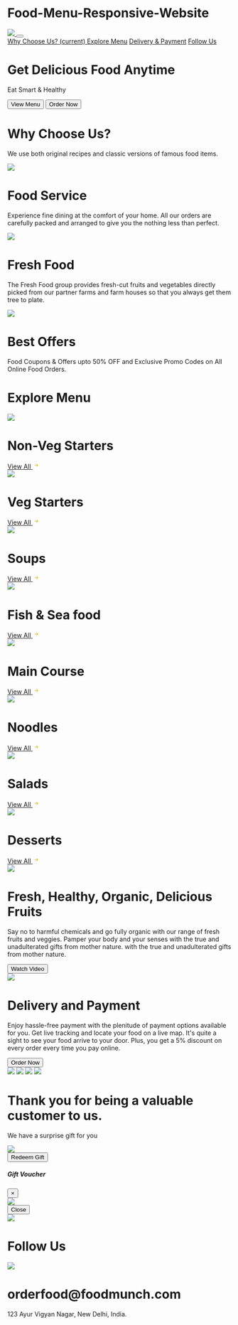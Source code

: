 # Food-Menu-Responsive-Website
<!DOCTYPE html>
<html>
  <head>
    <link rel="stylesheet" href="https://stackpath.bootstrapcdn.com/bootstrap/4.5.2/css/bootstrap.min.css" integrity="sha384-JcKb8q3iqJ61gNV9KGb8thSsNjpSL0n8PARn9HuZOnIxN0hoP+VmmDGMN5t9UJ0Z" crossorigin="anonymous"/>
    <script src="https://code.jquery.com/jquery-3.5.1.slim.min.js" integrity="sha384-DfXdz2htPH0lsSSs5nCTpuj/zy4C+OGpamoFVy38MVBnE+IbbVYUew+OrCXaRkfj" crossorigin="anonymous"></script>
    <script src="https://cdn.jsdelivr.net/npm/popper.js@1.16.1/dist/umd/popper.min.js" integrity="sha384-9/reFTGAW83EW2RDu2S0VKaIzap3H66lZH81PoYlFhbGU+6BZp6G7niu735Sk7lN" crossorigin="anonymous"></script>
    <script src="https://stackpath.bootstrapcdn.com/bootstrap/4.5.2/js/bootstrap.min.js" integrity="sha384-B4gt1jrGC7Jh4AgTPSdUtOBvfO8shuf57BaghqFfPlYxofvL8/KUEfYiJOMMV+rV" crossorigin="anonymous"></script>
    <script src="https://kit.fontawesome.com/20c5629a29.js" crossorigin="anonymous"></script>
  </head>
  <body>
    <nav class="navbar navbar-expand-lg navbar-light bg-white fixed-top">
      <div class="container">
        <a class="navbar-brand" href="#">
          <img
            src="https://d1tgh8fmlzexmh.cloudfront.net/ccbp-responsive-website/food-munch-img.png"
            class="food-munch-logo"
          />
        </a>
        <button class="navbar-toggler" type="button" data-toggle="collapse" data-target="#navbarNavAltMarkup" aria-controls="navbarNavAltMarkup" aria-expanded="false" aria-label="Toggle navigation">
          <span class="navbar-toggler-icon"></span>
        </button>
        <div class="collapse navbar-collapse" id="navbarNavAltMarkup">
          <div class="navbar-nav ml-auto">
            <a class="nav-link active" id="navItem1" href="#wcuSection">
              Why Choose Us?
              <span class="sr-only">(current)</span>
            </a>
            <a class="nav-link" href="#exploreMenuSection" id="navItem2">Explore Menu</a>
            <a class="nav-link" href="#deliveryPaymentSection" id="navItem3">Delivery & Payment</a>
            <a class="nav-link" href="#followUsSection" id="navItem4">Follow Us</a>
          </div>
        </div>
      </div>
    </nav>
    <div class="banner-section-bg-container d-flex justify-content-center flex-column">
      <div class="text-center">
        <h1 class="banner-heading mb-3">Get Delicious Food Anytime</h1>
        <p class="banner-caption mb-4">Eat Smart & Healthy</p>
        <button class="custom-button">View Menu</button>
        <button class="custom-outline-button">Order Now</button>
      </div>
    </div>
    <div class="wcu-section pt-5 pb-5" id="wcuSection">
      <div class="container">
        <div class="row">
          <div class="col-12">
            <h1 class="wcu-section-heading">Why Choose Us?</h1>
            <p class="wcu-section-description">
              We use both original recipes and classic versions of famous food
              items.
            </p>
          </div>
          <div class="col-12 col-md-4">
            <div class="wcu-card p-3 mb-3">
              <img
                src="https://d1tgh8fmlzexmh.cloudfront.net/ccbp-responsive-website/food-serve.png"
                class="wcu-card-image"
              />
              <h1 class="wcu-card-title mt-3">Food Service</h1>
              <p class="wcu-card-description">
                Experience fine dining at the comfort of your home. All our
                orders are carefully packed and arranged to give you the nothing
                less than perfect.
              </p>
            </div>
          </div>
          <div class="col-12 col-md-4">
            <div class="wcu-card p-3 mb-3">
              <img
                src="https://d1tgh8fmlzexmh.cloudfront.net/ccbp-responsive-website/fruits-img.png"
                class="wcu-card-image"
              />
              <h1 class="wcu-card-title mt-3">Fresh Food</h1>
              <p class="wcu-card-description">
                The Fresh Food group provides fresh-cut fruits and vegetables
                directly picked from our partner farms and farm houses so that
                you always get them tree to plate.
              </p>
            </div>
          </div>
          <div class="col-12 col-md-4">
            <div class="wcu-card p-3 mb-3">
              <img
                src="https://d1tgh8fmlzexmh.cloudfront.net/ccbp-responsive-website/offers-img.png"
                class="wcu-card-image"
              />
              <h1 class="wcu-card-title mt-3">Best Offers</h1>
              <p class="wcu-card-description">
                Food Coupons & Offers upto
                <span class="offers">50% OFF</span>
                and Exclusive Promo Codes on All Online Food Orders.
              </p>
            </div>
          </div>
        </div>
      </div>
    </div>
    <div class="explore-menu-section pt-5 pb-5" id="exploreMenuSection">
      <div class="container">
        <div class="row">
          <div class="col-12">
            <h1 class="menu-section-heading">Explore Menu</h1>
          </div>
          <div class="col-12 col-md-6 col-lg-3">
            <div class="shadow menu-item-card p-3 mb-3">
              <img
                src="https://d1tgh8fmlzexmh.cloudfront.net/ccbp-responsive-website/em-ginger-fried-img.png"
                class="menu-item-image w-100"
              />
              <h1 class="menu-card-title">Non-Veg Starters</h1>
              <a href="" class="menu-item-link">
                View All
                <svg width="16px" height="16px" viewBox="0 0 16 16" class="bi bi-arrow-right-short" fill="#d0b200" xmlns="http://www.w3.org/2000/svg">
                  <path
                    fill-rule="evenodd"
                    d="M4 8a.5.5 0 0 1 .5-.5h5.793L8.146 5.354a.5.5 0 1 1 .708-.708l3 3a.5.5 0 0 1 0 .708l-3 3a.5.5 0 0 1-.708-.708L10.293 8.5H4.5A.5.5 0 0 1 4 8z"
                  />
                </svg>
              </a>
            </div>
          </div>
          <div class="col-12 col-md-6 col-lg-3">
            <div class="shadow menu-item-card p-3 mb-3">
              <img
                src="https://d1tgh8fmlzexmh.cloudfront.net/ccbp-responsive-website/em-veg-starters-img.png"
                class="menu-item-image w-100"
              />
              <h1 class="menu-card-title">Veg Starters</h1>
              <a href="" class="menu-item-link">
                View All
                <svg width="16px" height="16px" viewBox="0 0 16 16" class="bi bi-arrow-right" fill="#d0b200" xmlns="http://www.w3.org/2000/svg">
                  <path
                    fill-rule="evenodd"
                    d="M4 8a.5.5 0 0 1 .5-.5h5.793L8.146 5.354a.5.5 0 1 1 .708-.708l3 3a.5.5 0 0 1 0 .708l-3 3a.5.5 0 0 1-.708-.708L10.293 8.5H4.5A.5.5 0 0 1 4 8z"
                  />
                </svg>
              </a>
            </div>
          </div>
          <div class="col-12 col-md-6 col-lg-3">
            <div class="menu-item-card shadow p-3 mb-3">
              <img
                src="https://d1tgh8fmlzexmh.cloudfront.net/ccbp-responsive-website/em-soup-img.png"
                class="menu-item-image w-100"
              />
              <h1 class="menu-card-title">Soups</h1>
              <a href="" class="menu-item-link">
                View All
                <svg width="16px" height="16px" viewBox="0 0 16 16" class="bi bi-arrow-right" fill="#d0b200" xmlns="http://www.w3.org/2000/svg">
                  <path
                    fill-rule="evenodd"
                    d="M4 8a.5.5 0 0 1 .5-.5h5.793L8.146 5.354a.5.5 0 1 1 .708-.708l3 3a.5.5 0 0 1 0 .708l-3 3a.5.5 0 0 1-.708-.708L10.293 8.5H4.5A.5.5 0 0 1 4 8z"
                  />
                </svg>
              </a>
            </div>
          </div>
          <div class="col-12 col-md-6 col-lg-3">
            <div class="menu-item-card shadow p-3 mb-3">
              <img
                src="https://d1tgh8fmlzexmh.cloudfront.net/ccbp-responsive-website/em-grilled-seafood-img.png"
                class="menu-item-image w-100"
              />
              <h1 class="menu-card-title">Fish & Sea food</h1>
              <a href="" class="menu-item-link">
                View All
                <svg width="16px" height="16px" viewBox="0 0 16 16" class="bi bi-arrow-right" fill="#d0b200" xmlns="http://www.w3.org/2000/svg">
                  <path
                    fill-rule="evenodd"
                    d="M4 8a.5.5 0 0 1 .5-.5h5.793L8.146 5.354a.5.5 0 1 1 .708-.708l3 3a.5.5 0 0 1 0 .708l-3 3a.5.5 0 0 1-.708-.708L10.293 8.5H4.5A.5.5 0 0 1 4 8z"
                  />
                </svg>
              </a>
            </div>
          </div>
          <div class="col-12 col-md-6 col-lg-3">
            <div class="menu-item-card shadow p-3 mb-3">
              <img
                src="https://d1tgh8fmlzexmh.cloudfront.net/ccbp-responsive-website/em-hyderabadi-biryani-img.png"
                class="menu-item-image w-100"
              />
              <h1 class="menu-card-title">Main Course</h1>
              <a href="" class="menu-item-link">
                View All
                <svg width="16px" height="16px" viewBox="0 0 16 16" class="bi bi-arrow-right" fill="#d0b200" xmlns="http://www.w3.org/2000/svg">
                  <path
                    fill-rule="evenodd"
                    d="M4 8a.5.5 0 0 1 .5-.5h5.793L8.146 5.354a.5.5 0 1 1 .708-.708l3 3a.5.5 0 0 1 0 .708l-3 3a.5.5 0 0 1-.708-.708L10.293 8.5H4.5A.5.5 0 0 1 4 8z"
                  />
                </svg>
              </a>
            </div>
          </div>
          <div class="col-12 col-md-6 col-lg-3">
            <div class="menu-item-card shadow p-3 mb-3">
              <img
                src="https://d1tgh8fmlzexmh.cloudfront.net/ccbp-responsive-website/em-mushroom-noodles-img.png"
                class="menu-item-image w-100"
              />
              <h1 class="menu-card-title">Noodles</h1>
              <a href="" class="menu-item-link">
                View All
                <svg width="16px" height="16px" viewBox="0 0 16 16" class="bi bi-arrow-right" fill="#d0b200" xmlns="http://www.w3.org/2000/svg">
                  <path
                    fill-rule="evenodd"
                    d="M4 8a.5.5 0 0 1 .5-.5h5.793L8.146 5.354a.5.5 0 1 1 .708-.708l3 3a.5.5 0 0 1 0 .708l-3 3a.5.5 0 0 1-.708-.708L10.293 8.5H4.5A.5.5 0 0 1 4 8z"
                  />
                </svg>
              </a>
            </div>
          </div>
          <div class="col-12 col-md-6 col-lg-3">
            <div class="menu-item-card shadow p-3 mb-3">
              <img
                src="https://d1tgh8fmlzexmh.cloudfront.net/ccbp-responsive-website/em-gluten-img.png"
                class="menu-item-image w-100"
              />
              <h1 class="menu-card-title">Salads</h1>
              <a href="" class="menu-item-link">
                View All
                <svg width="16px" height="16px" viewBox="0 0 16 16" class="bi bi-arrow-right" fill="#d0b200" xmlns="http://www.w3.org/2000/svg">
                  <path
                    fill-rule="evenodd"
                    d="M4 8a.5.5 0 0 1 .5-.5h5.793L8.146 5.354a.5.5 0 1 1 .708-.708l3 3a.5.5 0 0 1 0 .708l-3 3a.5.5 0 0 1-.708-.708L10.293 8.5H4.5A.5.5 0 0 1 4 8z"
                  />
                </svg>
              </a>
            </div>
          </div>
          <div class="col-12 col-md-6 col-lg-3">
            <div class="menu-item-card shadow p-3 mb-3">
              <img
                src="https://d1tgh8fmlzexmh.cloudfront.net/ccbp-responsive-website/em-coffee-bourbon-img.png"
                class="menu-item-image w-100"
              />
              <h1 class="menu-card-title">Desserts</h1>
              <a href="" class="menu-item-link">
                View All
                <svg width="16px" height="16px" viewBox="0 0 16 16" class="bi bi-arrow-right" fill="#d0b200" xmlns="http://www.w3.org/2000/svg">
                  <path
                    fill-rule="evenodd"
                    d="M4 8a.5.5 0 0 1 .5-.5h5.793L8.146 5.354a.5.5 0 1 1 .708-.708l3 3a.5.5 0 0 1 0 .708l-3 3a.5.5 0 0 1-.708-.708L10.293 8.5H4.5A.5.5 0 0 1 4 8z"
                  />
                </svg>
              </a>
            </div>
          </div>
        </div>
      </div>
    </div>
    <div class="healthy-food-section pt-5 pb-5">
      <div class="container">
        <div class="row">
          <div class="col-12 col-md-5">
            <div class="text-center">
              <img
                src="https://d1tgh8fmlzexmh.cloudfront.net/ccbp-responsive-website/healthy-food-plate-img.png"
                class="healthy-food-section-img"
              />
            </div>
          </div>
          <div class="col-12 col-md-7">
            <h1 class="healthy-food-section-heading">
              Fresh, Healthy, Organic, Delicious Fruits
            </h1>
            <p class="healthy-food-section-description">
              Say no to harmful chemicals and go fully organic with our range of
              fresh fruits and veggies. Pamper your body and your senses with
              the true and unadulterated gifts from mother nature. with the true
              and unadulterated gifts from mother nature.
            </p>
            <button class="custom-button">Watch Video</button>
          </div>
        </div>
      </div>
    </div>
    <div class="delivery-and-payment-section pt-5 pb-5" id="deliveryPaymentSection">
      <div class="container">
        <div class="row">
          <div class="col-12 col-md-5 order-1 order-md-2">
            <div class="text-center">
              <img
                src="https://d1tgh8fmlzexmh.cloudfront.net/ccbp-responsive-website/delivery-payment-section-img.png"
                class="delivery-and-payment-section-img"
              />
            </div>
          </div>
          <div class="col-12 col-md-7 order-2 order-md-1">
            <h1 class="delivery-and-payment-section-heading">
              Delivery and Payment
            </h1>
            <p class="delivery-and-payment-section-description">
              Enjoy hassle-free payment with the plenitude of payment options
              available for you. Get live tracking and locate your food on a
              live map. It's quite a sight to see your food arrive to your door.
              Plus, you get a 5% discount on every order every time you pay
              online.
            </p>
            <button class="custom-button">Order Now</button>
            <div class="mt-3">
              <img
                src="https://d1tgh8fmlzexmh.cloudfront.net/ccbp-responsive-website/visa-card-img.png"
                class="payment-card-img"
              />
              <img
                src="https://d1tgh8fmlzexmh.cloudfront.net/ccbp-responsive-website/master-card-img.png"
                class="payment-card-img"
              />
              <img
                src="https://d1tgh8fmlzexmh.cloudfront.net/ccbp-responsive-website/paypal-card-img.png"
                class="payment-card-img"
              />
              <img
                src="https://d1tgh8fmlzexmh.cloudfront.net/ccbp-responsive-website/american-express-img.png"
                class="payment-card-img"
              />
            </div>
          </div>
        </div>
      </div>
    </div>
    <div class="thanking-customers-section pt-5 pb-5">
      <div class="container">
        <div class="row">
          <div class="col-12 col-md-7 d-flex flex-column justify-content-center">
            <h1 class="thanking-customers-section-heading">
              Thank you for being a valuable customer to us.
            </h1>
            <p class="thanking-customers-section-description">
              We have a surprise gift for you
            </p>
            <div class="d-md-none">
              <img
                src="https://d1tgh8fmlzexmh.cloudfront.net/ccbp-responsive-website/thanking-customers-section-img.png"
                class="thanking-customers-section-img"
              />
            </div>
            <div>
              <button type="button" class="custom-button" data-toggle="modal" data-target="#exampleModal">
                Redeem Gift
              </button>
              <div class="modal fade" id="exampleModal" tabindex="-1" aria-labelledby="exampleModalLabel" aria-hidden="true">
                <div class="modal-dialog mt-5">
                  <div class="modal-content">
                    <div class="modal-header">
                      <h5 class="modal-title thanking-customers-section-modal-title" id="exampleModalLabel">
                        Gift Voucher
                      </h5>
                      <button type="button" class="close" data-dismiss="modal" aria-label="Close">
                        <span aria-hidden="true">&times;</span>
                      </button>
                    </div>
                    <div class="modal-body">
                      <img
                        src="https://d1tgh8fmlzexmh.cloudfront.net/ccbp-responsive-website/gift-voucher-img.png"
                        class="w-100"
                      />
                    </div>
                    <div class="modal-footer">
                      <button type="button" class="btn btn-secondary" data-dismiss="modal">
                        Close
                      </button>
                    </div>
                  </div>
                </div>
              </div>
            </div>
          </div>
          <div class="col-12 col-md-5 d-none d-md-block">
            <img
              src="https://d1tgh8fmlzexmh.cloudfront.net/ccbp-responsive-website/thanking-customers-section-img.png"
              class="thanking-customers-section-img"
            />
          </div>
        </div>
      </div>
    </div>
    <div class="follow-us-section pt-5 pb-5" id="followUsSection">
      <div class="container">
        <div class="row">
          <div class="col-12">
            <h1 class="follow-us-section-heading">Follow Us</h1>
          </div>
          <div class="col-12">
            <div class="d-flex flex-row justify-content-center">
              <div class="follow-us-icon-container">
                <i class="fab fa-twitter icon"></i>
              </div>
              <div class="follow-us-icon-container">
                <i class="fab fa-instagram icon"></i>
              </div>
              <div class="follow-us-icon-container">
                <i class="fab fa-facebook icon"></i>
              </div>
            </div>
          </div>
        </div>
      </div>
    </div>
    <div class="footer-section pt-5 pb-5">
      <div class="container">
        <div class="row">
          <div class="col-12 text-center">
            <img
              src="https://d1tgh8fmlzexmh.cloudfront.net/ccbp-responsive-website/food-munch-logo-light.png"
              class="food-munch-logo"
            />
            <h1 class="footer-section-mail-id">orderfood@foodmunch.com</h1>
            <p class="footer-section-address">
              123 Ayur Vigyan Nagar, New Delhi, India.
            </p>
          </div>
        </div>
      </div>
    </div>
  </body>
</html>
